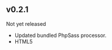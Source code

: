 v0.2.1
------
Not yet released

* Updated bundled PhpSass processor.
* HTML5 <template> element introduced.
* DomEl objects can call all native DOMNode methods correctly.
* Session class implemented for easy namespace-setting within $_SESSION.
* IDs used in the database are all signed integers.
* Blueprint styles added.
* Making use of the new (2013) Google Analytics code.

v0.2
----
24th Oct 2013

* Client-side manifest files added.
* JavaScript server-side includes.
* @include within PageView deprecated.
* All configuration settings are made static, so they are accessible from anywhere in the code.
* ResponsiveImg PageTool allows serving multi-resolution images dependent on screen width.
* FileOrganiser class improved and optimised.
* ClientSideCompiler class improved and optimised.
* Log class added allowing configurable logging.
* Updated order of Dispatcher for enhanced client-side compilation.
* Unit tests use own bootstrapper.
* Http class deprecated in favour of PHP's native HttpRequest.
* All client-side files served from individual Style, Script and Asset directories within webroot.
* Behat tests extracted into individual Blueprint repositories.

v0.1.0
------
10th May 2013

* Auth class provides wrapper to easy OAuth + social network interaction.
* Optional PageView when PageCode handles request itself.
* @include(path/to/file) to provide HTML includes.
* Introduction of Gt.js client side file v0.0.1.
* Introduction of Gt.css client side file v0.0.1.
* Class system fully replaces Utility classes.
* SCSS files are pre-processed *much* faster.
* Major improvements and bugfixes in User PageTool.
* User PageTool implemented to allow OAuth authentication and anonymous users.
* Blog PageTool initial features.
* Bugfixes in the DOM classes.
* PHP errors and exceptions handled by PHP.Gt.
* Translatable content through data-lang attribute.
* Selection of web-ready fonts included as standard.

v0.0.3
------
20 Dec 2012

* Error handling implemented with exceptions.
* Translatable content, language switchable in URL.
* PHPUnit tests are implemented within repository.
* Major improvements with client side code.
* SCSS (preprocessed CSS files) supported natively.
* Http class for easy OOP interface to cURL.
* Cache handler allows bi-directional cache access from anywhere.
* GT.js and GTUI.css files extraced into separate repositories.
* dbtouch files are 'touched' only when each database table changes.
* Public webroot directories are now named 'www'. Not backwards compatible!
* Vimeo PageTool for interacting with the Vimeo API.
* Database connection is not opened until it is used.
* Various improvements to the efficiency of the DAL.
* DOM interaction more supportive of W3C standards.
* User PageTool allows white-listed domains.
* PageView _Header and _Footer files can be ignored using ignore comments.
* Many changes with the FileOrganiser and client-side Injector classes.

v0.0.2
------
22 Aug 2012

* Multiple improvements on the DOM object.
* Bugs fixed with CSS selectors.
* URL handling improved - automatic case fixing and directory style URLs fixed.
* User PageTool updated to allow anonymous user tracking via UUID.
* Multiple enhancements with GtUi.
* Bugs fixed within DAL.
* Default PHP code style guidelines changed (dropped extra indent).
* Added FakeSlow capability for testing slow connections on AJAX calls.
* Simplified client-side library by removing hacks for out-of-date browsers.

v0.0.1
------
23 Feb 2012

* Automatic database deployment
* Strange unicode characters provided by software such as MS Word now handled.
* Database creation order defined in creation scripts.
* Optional PageCode class suffix
* Content PageTool
* Blog PageTool
* Nested PageCode objects executed in correct order, can be suppressed.
* DOM `map()` function
* DOM shorthand methods such as insertBefore, insertAfter, append, etc.
* JSON webservices without methods supported.
* Debugging JavaScript through query string.
* Error pages added.
* FileOrganiser used to keep original source files out of web root.
